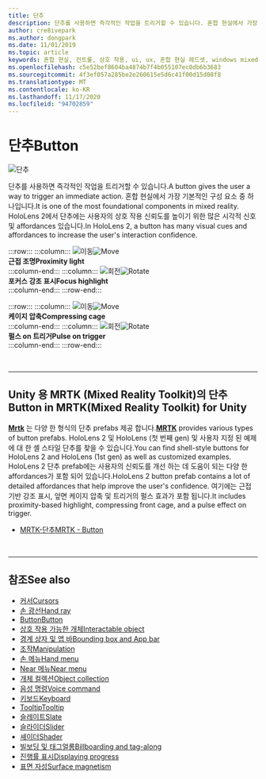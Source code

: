 ```yaml
---
title: 단추
description: 단추를 사용하면 즉각적인 작업을 트리거할 수 있습니다. 혼합 현실에서 가장 기본적인 구성 요소 중 하나입니다.
author: cre8ivepark
ms.author: dongpark
ms.date: 11/01/2019
ms.topic: article
keywords: 혼합 현실, 컨트롤, 상호 작용, ui, ux, 혼합 현실 헤드셋, windows mixed reality 헤드셋, 가상 현실 헤드셋, HoloLens, MRTK, Mixed Reality Toolkit, 단추
ms.openlocfilehash: c5e52bef8604ba4874b7f4b055107ec0db6b3683
ms.sourcegitcommit: 4f3ef057a285be2e260615e5d6c41f00d15d08f8
ms.translationtype: MT
ms.contentlocale: ko-KR
ms.lasthandoff: 11/17/2020
ms.locfileid: "94702859"
---
```

# <a name="button"></a><span data-ttu-id="59767-105">단추</span><span class="sxs-lookup"><span data-stu-id="59767-105">Button</span></span>

![단추](images/UX_Hero_Button.jpg)

<span data-ttu-id="59767-107">단추를 사용하면 즉각적인 작업을 트리거할 수 있습니다.</span><span class="sxs-lookup"><span data-stu-id="59767-107">A button gives the user a way to trigger an immediate action.</span></span> <span data-ttu-id="59767-108">혼합 현실에서 가장 기본적인 구성 요소 중 하나입니다.</span><span class="sxs-lookup"><span data-stu-id="59767-108">It is one of the most foundational components in mixed reality.</span></span> <span data-ttu-id="59767-109">HoloLens 2에서 단추에는 사용자의 상호 작용 신뢰도를 높이기 위한 많은 시각적 신호 및 affordances 있습니다.</span><span class="sxs-lookup"><span data-stu-id="59767-109">In HoloLens 2, a button has many visual cues and affordances to increase the user's interaction confidence.</span></span> 


:::row:::
    :::column:::
       <span data-ttu-id="59767-110">![이동](images/UX_Button_Affordance_ProximityLight.jpg)</span><span class="sxs-lookup"><span data-stu-id="59767-110">![Move](images/UX_Button_Affordance_ProximityLight.jpg)</span></span><br>
       <span data-ttu-id="59767-111">**근접 조명**</span><span class="sxs-lookup"><span data-stu-id="59767-111">**Proximity light**</span></span><br>
    :::column-end:::
    :::column:::
       <span data-ttu-id="59767-112">![회전](images/UX_Button_Affordance_FocusHighlight.jpg)</span><span class="sxs-lookup"><span data-stu-id="59767-112">![Rotate](images/UX_Button_Affordance_FocusHighlight.jpg)</span></span><br>
        <span data-ttu-id="59767-113">**포커스 강조 표시**</span><span class="sxs-lookup"><span data-stu-id="59767-113">**Focus highlight**</span></span><br>
    :::column-end:::
:::row-end:::

:::row:::
    :::column:::
       <span data-ttu-id="59767-114">![이동](images/UX_Button_Affordance_Compression.jpg)</span><span class="sxs-lookup"><span data-stu-id="59767-114">![Move](images/UX_Button_Affordance_Compression.jpg)</span></span><br>
       <span data-ttu-id="59767-115">**케이지 압축**</span><span class="sxs-lookup"><span data-stu-id="59767-115">**Compressing cage**</span></span><br>
    :::column-end:::
    :::column:::
       <span data-ttu-id="59767-116">![회전](images/UX_Button_Affordance_Pulse.jpg)</span><span class="sxs-lookup"><span data-stu-id="59767-116">![Rotate](images/UX_Button_Affordance_Pulse.jpg)</span></span><br>
        <span data-ttu-id="59767-117">**펄스 on 트리거**</span><span class="sxs-lookup"><span data-stu-id="59767-117">**Pulse on trigger**</span></span><br>
    :::column-end:::
:::row-end:::

<br>


---

## <a name="button-in-mrtkmixed-reality-toolkit-for-unity"></a><span data-ttu-id="59767-118">Unity 용 MRTK (Mixed Reality Toolkit)의 단추</span><span class="sxs-lookup"><span data-stu-id="59767-118">Button in MRTK(Mixed Reality Toolkit) for Unity</span></span>
<span data-ttu-id="59767-119">**[Mrtk](https://github.com/Microsoft/MixedRealityToolkit-Unity)** 는 다양 한 형식의 단추 prefabs 제공 합니다.</span><span class="sxs-lookup"><span data-stu-id="59767-119">**[MRTK](https://github.com/Microsoft/MixedRealityToolkit-Unity)** provides various types of button prefabs.</span></span> <span data-ttu-id="59767-120">HoloLens 2 및 HoloLens (첫 번째 gen) 및 사용자 지정 된 예제에 대 한 셸 스타일 단추를 찾을 수 있습니다.</span><span class="sxs-lookup"><span data-stu-id="59767-120">You can find shell-style buttons for HoloLens 2 and HoloLens (1st gen) as well as customized examples.</span></span> <span data-ttu-id="59767-121">HoloLens 2 단추 prefab에는 사용자의 신뢰도를 개선 하는 데 도움이 되는 다양 한 affordances가 포함 되어 있습니다.</span><span class="sxs-lookup"><span data-stu-id="59767-121">HoloLens 2 button prefab contains a lot of detailed affordances that help improve the user's confidence.</span></span> <span data-ttu-id="59767-122">여기에는 근접 기반 강조 표시, 앞면 케이지 압축 및 트리거의 펄스 효과가 포함 됩니다.</span><span class="sxs-lookup"><span data-stu-id="59767-122">It includes proximity-based highlight, compressing front cage, and a pulse effect on trigger.</span></span>

* [<span data-ttu-id="59767-123">MRTK-단추</span><span class="sxs-lookup"><span data-stu-id="59767-123">MRTK - Button</span></span>](https://microsoft.github.io/MixedRealityToolkit-Unity/Documentation/README_Button.html)



<br>

---


## <a name="see-also"></a><span data-ttu-id="59767-124">참조</span><span class="sxs-lookup"><span data-stu-id="59767-124">See also</span></span>

* [<span data-ttu-id="59767-125">커서</span><span class="sxs-lookup"><span data-stu-id="59767-125">Cursors</span></span>](cursors.md)
* [<span data-ttu-id="59767-126">손 광선</span><span class="sxs-lookup"><span data-stu-id="59767-126">Hand ray</span></span>](point-and-commit.md)
* [<span data-ttu-id="59767-127">Button</span><span class="sxs-lookup"><span data-stu-id="59767-127">Button</span></span>](button.md)
* [<span data-ttu-id="59767-128">상호 작용 가능한 개체</span><span class="sxs-lookup"><span data-stu-id="59767-128">Interactable object</span></span>](interactable-object.md)
* [<span data-ttu-id="59767-129">경계 상자 및 앱 바</span><span class="sxs-lookup"><span data-stu-id="59767-129">Bounding box and App bar</span></span>](app-bar-and-bounding-box.md)
* [<span data-ttu-id="59767-130">조작</span><span class="sxs-lookup"><span data-stu-id="59767-130">Manipulation</span></span>](direct-manipulation.md)
* [<span data-ttu-id="59767-131">손 메뉴</span><span class="sxs-lookup"><span data-stu-id="59767-131">Hand menu</span></span>](hand-menu.md)
* [<span data-ttu-id="59767-132">Near 메뉴</span><span class="sxs-lookup"><span data-stu-id="59767-132">Near menu</span></span>](near-menu.md)
* [<span data-ttu-id="59767-133">개체 컬렉션</span><span class="sxs-lookup"><span data-stu-id="59767-133">Object collection</span></span>](object-collection.md)
* [<span data-ttu-id="59767-134">음성 명령</span><span class="sxs-lookup"><span data-stu-id="59767-134">Voice command</span></span>](voice-input.md)
* [<span data-ttu-id="59767-135">키보드</span><span class="sxs-lookup"><span data-stu-id="59767-135">Keyboard</span></span>](keyboard.md)
* [<span data-ttu-id="59767-136">Tooltip</span><span class="sxs-lookup"><span data-stu-id="59767-136">Tooltip</span></span>](tooltip.md)
* [<span data-ttu-id="59767-137">슬레이트</span><span class="sxs-lookup"><span data-stu-id="59767-137">Slate</span></span>](slate.md)
* [<span data-ttu-id="59767-138">슬라이더</span><span class="sxs-lookup"><span data-stu-id="59767-138">Slider</span></span>](slider.md)
* [<span data-ttu-id="59767-139">셰이더</span><span class="sxs-lookup"><span data-stu-id="59767-139">Shader</span></span>](shader.md)
* [<span data-ttu-id="59767-140">빌보딩 및 태그얼롱</span><span class="sxs-lookup"><span data-stu-id="59767-140">Billboarding and tag-along</span></span>](billboarding-and-tag-along.md)
* [<span data-ttu-id="59767-141">진행률 표시</span><span class="sxs-lookup"><span data-stu-id="59767-141">Displaying progress</span></span>](progress.md)
* [<span data-ttu-id="59767-142">표면 자성</span><span class="sxs-lookup"><span data-stu-id="59767-142">Surface magnetism</span></span>](surface-magnetism.md)
